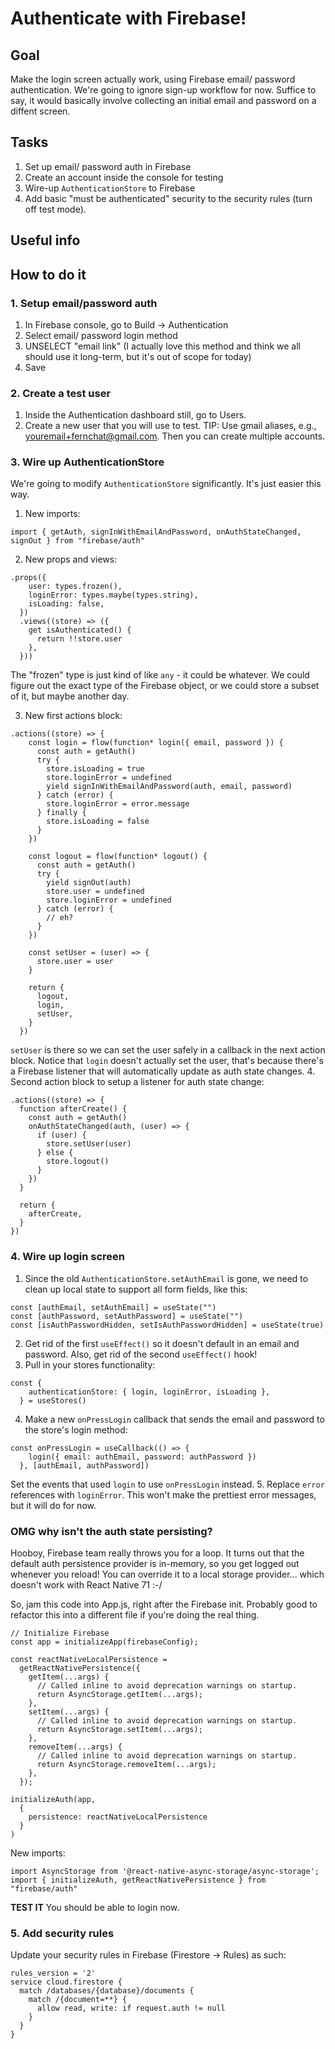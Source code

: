 # Authenticate with Firebase!
## Goal
Make the login screen actually work, using Firebase email/ password authentication. We're going to ignore sign-up workflow for now. Suffice to say, it would basically involve collecting an initial email and password on a diffent screen.
## Tasks
1. Set up email/ password auth in Firebase
2. Create an account inside the console for testing
3. Wire-up `AuthenticationStore` to Firebase
4. Add basic "must be authenticated" security to the security rules (turn off test mode).
## Useful info

## How to do it
### 1. Setup email/password auth
1. In Firebase console, go to Build -> Authentication
2. Select email/ password login method
3. UNSELECT "email link" (I actually love this method and think we all should use it long-term, but it's out of scope for today)
4. Save

### 2. Create a test user
1. Inside the Authentication dashboard still, go to Users.
2. Create a new user that you will use to test.
TIP: Use gmail aliases, e.g., youremail+fernchat@gmail.com. Then you can create multiple accounts.

### 3. Wire up AuthenticationStore
We're going to modify `AuthenticationStore` significantly. It's just easier this way.
1. New imports:
```
import { getAuth, signInWithEmailAndPassword, onAuthStateChanged, signOut } from "firebase/auth"
```
2. New props and views:
```
.props({
    user: types.frozen(),
    loginError: types.maybe(types.string),
    isLoading: false,
  })
  .views((store) => ({
    get isAuthenticated() {
      return !!store.user
    },
  }))
```
The "frozen" type is just kind of like `any` - it could be whatever. We could figure out the exact type of the Firebase object, or we could store a subset of it, but maybe another day.

3. New first actions block:
```
.actions((store) => {
    const login = flow(function* login({ email, password }) {
      const auth = getAuth()
      try {
        store.isLoading = true
        store.loginError = undefined
        yield signInWithEmailAndPassword(auth, email, password)
      } catch (error) {
        store.loginError = error.message
      } finally {
        store.isLoading = false
      }
    })

    const logout = flow(function* logout() {
      const auth = getAuth()
      try {
        yield signOut(auth)
        store.user = undefined
        store.loginError = undefined
      } catch (error) {
        // eh?
      }
    })

    const setUser = (user) => {
      store.user = user
    }

    return {
      logout,
      login,
      setUser,
    }
  })
  ```
  `setUser` is there so we can set the user safely in a callback in the next action block. Notice that `login` doesn't actually set the user, that's because there's a Firebase listener that will automatically update as auth state changes.
  4. Second action block to setup a listener for auth state change:
  ```
  .actions((store) => {
    function afterCreate() {
      const auth = getAuth()
      onAuthStateChanged(auth, (user) => {
        if (user) {
          store.setUser(user)
        } else {
          store.logout()
        }
      })
    }

    return {
      afterCreate,
    }
  })
  ```
### 4. Wire up login screen
1. Since the old `AuthenticationStore.setAuthEmail` is gone, we need to clean up local state to support all form fields, like this:
```
const [authEmail, setAuthEmail] = useState("")
const [authPassword, setAuthPassword] = useState("")
const [isAuthPasswordHidden, setIsAuthPasswordHidden] = useState(true)
```

2. Get rid of the first `useEffect()` so it doesn't default in an email and password. Also, get rid of the second `useEffect()` hook!
3. Pull in your stores functionality:
```
const {
    authenticationStore: { login, loginError, isLoading },
  } = useStores()
```
4. Make a new `onPressLogin` callback that sends the email and password to the store's login method:
```
const onPressLogin = useCallback(() => {
    login({ email: authEmail, password: authPassword })
  }, [authEmail, authPassword])
```
Set the events that used `login` to use `onPressLogin` instead.
5. Replace `error` references with `loginError`. This won't make the prettiest error messages, but it will do for now.

### OMG why isn't the auth state persisting?
Hooboy, Firebase team really throws you for a loop. It turns out that the default auth persistence provider is in-memory, so you get logged out whenever you reload! You can override it to a local storage provider... which doesn't work with React Native 71 :-/

So, jam this code into App.js, right after the Firebase init. Probably good to refactor this into a different file if you're doing the real thing.

```
// Initialize Firebase
const app = initializeApp(firebaseConfig);

const reactNativeLocalPersistence =
  getReactNativePersistence({
    getItem(...args) {
      // Called inline to avoid deprecation warnings on startup.
      return AsyncStorage.getItem(...args);
    },
    setItem(...args) {
      // Called inline to avoid deprecation warnings on startup.
      return AsyncStorage.setItem(...args);
    },
    removeItem(...args) {
      // Called inline to avoid deprecation warnings on startup.
      return AsyncStorage.removeItem(...args);
    },
  });

initializeAuth(app,
  {
    persistence: reactNativeLocalPersistence
  }
)
```

New imports:
```
import AsyncStorage from '@react-native-async-storage/async-storage';
import { initializeAuth, getReactNativePersistence } from "firebase/auth"
```

**TEST IT** You should be able to login now.

### 5. Add security rules
Update your security rules in Firebase (Firestore -> Rules) as such:
```
rules_version = '2'
service cloud.firestore {
  match /databases/{database}/documents {
    match /{document=**} {
      allow read, write: if request.auth != null
    }
  }
}
```